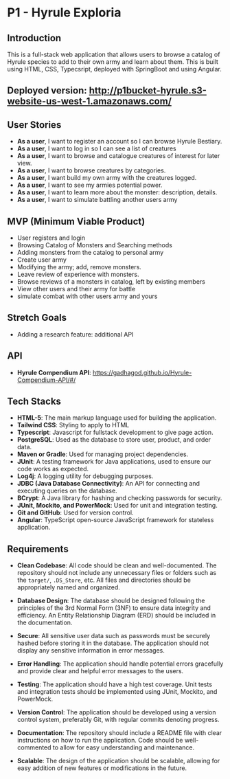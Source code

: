 # P1 - Hyrule Exploria

## Introduction

This is a full-stack web application that allows users to browse a catalog of Hyrule species to add to their own army and learn about them. This is built using HTML, CSS, Typecsript, deployed with SpringBoot and using Angular.

## Deployed version: http://p1bucket-hyrule.s3-website-us-west-1.amazonaws.com/

## User Stories

- **As a user**, I want to register an account so I can browse Hyrule Bestiary.
- **As a user**, I want to log in so I can see a list of creatures
- **As a user**, I want to browse and catalogue creatures of interest for later view.
- **As a user**, I want to browse creatures by categories.
- **As a user**, I want build my own army with the creatures logged.
- **As a user**, I want to see my armies potential power.
- **As a user**, I want to learn more about the monster: description, details.
- **As a user**, I want to simulate battling another users army

## MVP (Minimum Viable Product)

- User registers and login
- Browsing Catalog of Monsters and Searching methods
- Adding monsters from the catalog to personal army
- Create user army
- Modifying the army; add, remove monsters.
- Leave review of experience with monsters.
- Browse reviews of a monsters in catalog, left by existing members
- View other users and their army for battle
- simulate combat with other users army and yours

## Stretch Goals
- Adding a research feature: additional API

## API
- **Hyrule Compendium API**:  https://gadhagod.github.io/Hyrule-Compendium-API/#/

## Tech Stacks

- **HTML-5**: The main markup language used for building the application.
- **Tailwind CSS**: Styling to apply to HTML
- **Typescript**: Javascript for fullstack development to give page action.
- **PostgreSQL**: Used as the database to store user, product, and order data.
- **Maven or Gradle**: Used for managing project dependencies.
- **JUnit**: A testing framework for Java applications, used to ensure our code works as expected.
- **Log4j**: A logging utility for debugging purposes.
- **JDBC (Java Database Connectivity)**: An API for connecting and executing queries on the database.
- **BCrypt**: A Java library for hashing and checking passwords for security.
- **JUnit, Mockito, and PowerMock**: Used for unit and integration testing.
- **Git and GitHub**: Used for version control.
- **Angular**: TypeScript open-source JavaScript framework for stateless application.

## Requirements

- **Clean Codebase**: All code should be clean and well-documented. The repository should not include any unnecessary files or folders such as the `target/`, `.DS_Store`, etc. All files and directories should be appropriately named and organized.

- **Database Design**: The database should be designed following the principles of the 3rd Normal Form (3NF) to ensure data integrity and efficiency. An Entity Relationship Diagram (ERD) should be included in the documentation.

- **Secure**: All sensitive user data such as passwords must be securely hashed before storing it in the database. The application should not display any sensitive information in error messages.

- **Error Handling**: The application should handle potential errors gracefully and provide clear and helpful error messages to the users.

- **Testing**: The application should have a high test coverage. Unit tests and integration tests should be implemented using JUnit, Mockito, and PowerMock.

- **Version Control**: The application should be developed using a version control system, preferably Git, with regular commits denoting progress.

- **Documentation**: The repository should include a README file with clear instructions on how to run the application. Code should be well-commented to allow for easy understanding and maintenance.

- **Scalable**: The design of the application should be scalable, allowing for easy addition of new features or modifications in the future.

